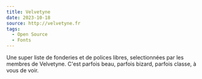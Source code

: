 ```yaml
---
title: Velvetyne
date: 2023-10-18
source: http://velvetyne.fr
tags:
  - Open Source
  - Fonts
---
```


Une super liste de fonderies et de polices libres, selectionnées par les membres de Velvetyne. C'est parfois beau, parfois bizard, parfois classe, à vous de voir.
